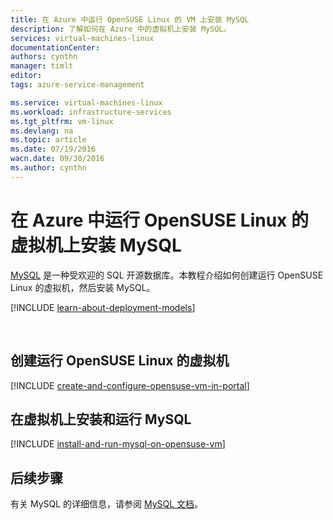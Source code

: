 ```yaml
---
title: 在 Azure 中运行 OpenSUSE Linux 的 VM 上安装 MySQL
description: 了解如何在 Azure 中的虚拟机上安装 MySQL。
services: virtual-machines-linux
documentationCenter: 
authors: cynthn
manager: timlt
editor: 
tags: azure-service-management

ms.service: virtual-machines-linux
ms.workload: infrastructure-services
ms.tgt_pltfrm: vm-linux
ms.devlang: na
ms.topic: article
ms.date: 07/19/2016
wacn.date: 09/30/2016
ms.author: cynthn
---
```


# 在 Azure 中运行 OpenSUSE Linux 的虚拟机上安装 MySQL

[MySQL][MySQL] 是一种受欢迎的 SQL 开源数据库。本教程介绍如何创建运行 OpenSUSE Linux 的虚拟机，然后安装 MySQL。

[!INCLUDE [learn-about-deployment-models](../../includes/learn-about-deployment-models-classic-include.md)]

<br>

## 创建运行 OpenSUSE Linux 的虚拟机

[!INCLUDE [create-and-configure-opensuse-vm-in-portal](../../includes/create-and-configure-opensuse-vm-in-portal.md)]

## 在虚拟机上安装和运行 MySQL

[!INCLUDE [install-and-run-mysql-on-opensuse-vm](../../includes/install-and-run-mysql-on-opensuse-vm.md)]

## 后续步骤
有关 MySQL 的详细信息，请参阅 [MySQL 文档][MySQLDocs]。

[MySQLDocs]: http://dev.mysql.com/doc/index-topic.html
[MySQL]: http://www.mysql.com

<!---HONumber=Mooncake_1207_2015-->